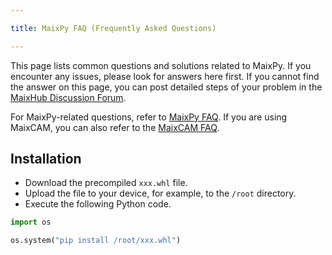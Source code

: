 ```yaml
---

title: MaixPy FAQ (Frequently Asked Questions)

---
```


This page lists common questions and solutions related to MaixPy. If you encounter any issues, please look for answers here first. If you cannot find the answer on this page, you can post detailed steps of your problem in the [MaixHub Discussion Forum](https://maixhub.com/discussion).

For MaixPy-related questions, refer to [MaixPy FAQ](https://wiki.sipeed.com/maixpy/doc/en/faq.html). If you are using MaixCAM, you can also refer to the [MaixCAM FAQ](https://wiki.sipeed.com/hardware/zh/maixcam/faq.html).

## Installation

* Download the precompiled `xxx.whl` file.
* Upload the file to your device, for example, to the `/root` directory.
* Execute the following Python code.
```python
import os

os.system("pip install /root/xxx.whl")
```

